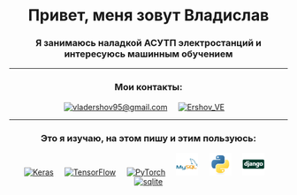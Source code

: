 <h1 align="center">Привет, меня зовут Владислав</h1>
<h3 align="center">Я занимаюсь наладкой АСУТП электростанций и интересуюсь машинным обучением</h3>
<hr>
<h3 align="center">Мои контакты:</h3>
<p align="center">
  <a href="mailto:vladershov95@gmail.com" target="blank"><img align="center" src="https://pngset.com/images/email-icon-light-blue-first-aid-envelope-logo-symbol-transparent-png-1088648.png" alt="vladershov95@gmail.com" height="40" width="40" /></a>&nbsp;&nbsp;&nbsp;&nbsp;
  <a href="https://t.me/Ershov_VE" target="blank"><img align="center" src="https://cdn.worldvectorlogo.com/logos/telegram-1.svg" alt="Ershov_VE" height="40" width="40" /></a>&nbsp;&nbsp;&nbsp;&nbsp;
</p>
<hr>
<h3 align="center">Это я изучаю, на этом пишу и этим пользуюсь:</h3>
<p align="center">
  <a href="https://keras.io/" target="_blank"> <img src="https://upload.wikimedia.org/wikipedia/commons/thumb/a/ae/Keras_logo.svg/1200px-Keras_logo.svg.png" alt="Keras" width="40" height="40"/></a>&nbsp;&nbsp;&nbsp;&nbsp;
  <a href="https://www.tensorflow.org/" target="_blank"> <img src="https://upload.wikimedia.org/wikipedia/commons/thumb/2/2d/Tensorflow_logo.svg/1200px-Tensorflow_logo.svg.png" alt="TensorFlow" width="40" height="40"/></a>&nbsp;&nbsp;&nbsp;&nbsp;
  <a href="https://pytorch.org/" target="_blank"> <img src="https://pytorch.org/assets/images/pytorch-logo.png" alt="PyTorch" width="40" height="40"/></a>&nbsp;&nbsp;&nbsp;&nbsp;
  <a href="https://www.mysql.com/" target="_blank"> <img src="https://raw.githubusercontent.com/devicons/devicon/master/icons/mysql/mysql-original-wordmark.svg" alt="mysql" width="40" height="40"/></a>&nbsp;&nbsp;&nbsp;&nbsp;
  <a href="https://www.python.org" target="_blank"> <img src="https://raw.githubusercontent.com/devicons/devicon/master/icons/python/python-original.svg" alt="python" width="40" height="40"/></a>&nbsp;&nbsp;&nbsp;&nbsp;
  <a href="https://www.djangoproject.com/" target="_blank"> <img src="https://raw.githubusercontent.com/devicons/devicon/master/icons/django/django-original.svg" alt="django" width="40" height="40"/></a>&nbsp;&nbsp;&nbsp;&nbsp;
  <a href="https://www.sqlite.org/" target="_blank"> <img src="https://www.vectorlogo.zone/logos/sqlite/sqlite-icon.svg" alt="sqlite" width="40" height="40"/></a>
</p>
